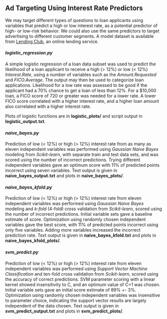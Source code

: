 ## Ad Targeting Using Interest Rate Predictors

We may target different types of questions to loan applicants using variables that predict a high or low interest rate, as a potential predictor of high- or low-risk behavior.  We could also use the same predictors to target advertising to different customer segments.  A model dataset is available from [Lending Club](https://www.lendingclub.com/info/download-data.action), an online lending service.

#### *logistic_regression.py* 
A simple logistic regression of a loan data subset was used to predict the likelihood of a loan applicant to receive a high (> 12%) or low (< 12%) *Interest.Rate*, using a number of variables such as the *Amount.Requested* and *FICO.Average*.  The output may then be used to categorize loan applications.  Likelihood for a low rate was assessed to be good if the applicant had a 70% chance to get a loan of less than 12%.  For a $10,000 loan, a FICO score of 720 or greater was needed for a lower rate.  A lower FICO score correlated with a higher interest rate, and a higher loan amount also correlated with a higher interest rate.

Plots of logistic functions are in **logistic_plots/** and script output in **logistic_output.txt**.

#### *naive_bayes.py*
Prediction of low (< 12%) or high (> 12%) interest rate from as many as eleven independent variables was performed using *Gaussian Naive Bayes* modeling from *Scikit-learn*, with separate train and test data sets, and was scored using the number of incorrect predictions.  Trying different independent variables gave an optimum score with 11% of predicted points incorrect using seven variables.  Text output is given in **naive_bayes_output.txt** and plots in **naive_bayes_plots/**.  

#### *naive_bayes_kfold.py*
Prediction of low (< 12%) or high (> 12%) interest rate from eleven independent variables was performed using *Gaussian Naive Bayes* modeling and *k-fold* (4-fold) cross validation from *Scikit-learn*, scored using the number of incorrect predictions.  Initial variable sets gave a baseline estimate of score.  Optimization using randomly chosen independent variables gave the best score, with 11% of predicted points incorrect using only five variables.  Adding more variables increased the incorrect prediction rate.  Text output is given in **naive_bayes_kfold.txt** and plots in **naive_bayes_kfold_plots/**.  

#### *svm_predict.py*
Prediction of low (< 12%) or high (> 12%) interest rate from eleven independent variables was performed using *Support Vector Machine Classification*  and ten-fold cross validation from *Scikit-learn*, scored using the accuracy of correct predictions.   SVM parameter scoring with a linear kernel showed insensitivity to C, and an optimum value of C=1 was chosen.  Initial variable sets gave an initial score estimate of 89% +- 3%.  Optimization using randomly chosen independent variables was insensitive to parameter choice, indicating the support vector results are largely independent of the data chosen.  Text output is given in **svm_predict_output.txt** and plots in **svm_predict_plots/**.  

